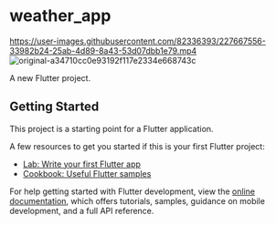 # weather_app

https://user-images.githubusercontent.com/82336393/227667556-33982b24-25ab-4d89-8a43-53d07dbb1e79.mp4
![original-a34710cc0e93192f117e2334e668743c](https://user-images.githubusercontent.com/82336393/227667585-3f7a7d4c-f5fb-4e54-bdb9-9b9c0377f01a.jpg)



A new Flutter project.

## Getting Started

This project is a starting point for a Flutter application.

A few resources to get you started if this is your first Flutter project:

- [Lab: Write your first Flutter app](https://docs.flutter.dev/get-started/codelab)
- [Cookbook: Useful Flutter samples](https://docs.flutter.dev/cookbook)

For help getting started with Flutter development, view the
[online documentation](https://docs.flutter.dev/), which offers tutorials,
samples, guidance on mobile development, and a full API reference.
